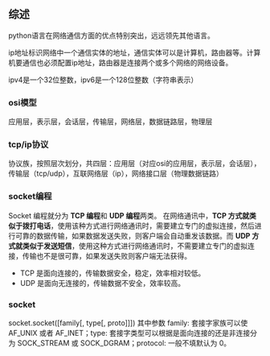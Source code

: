 ## 综述
python语言在网络通信方面的优点特别突出，远远领先其他语言。

ip地址标识网络中一个通信实体的地址，通信实体可以是计算机，路由器等。计算机要通信也必须配置ip地址，路由器是连接两个或多个网络的网络设备。

ipv4是一个32位整数，ipv6是一个128位整数（字符串表示）


### osi模型
应用层，表示层，会话层，传输层，网络层，数据链路层，物理层

### tcp/ip协议
协议族，按照层次划分，共四层：应用层（对应osi的应用层，表示层，会话层），传输层（tcp/udp），互联网络层（ip），网络接口层（物理数据链路）

### socket编程
Socket 编程就分为 **TCP 编程**和 **UDP 编程**两类。
在网络通讯中，**TCP 方式就类似于拨打电话**，使用该种方式进行网络通讯时，需要建立专门的虚拟连接，然后进行可靠的数据传输，如果数据发送失败，则客户端会自动重发该数据。而 **UDP 方式就类似于发送短信**，使用这种方式进行网络通讯时，不需要建立专门的虚拟连接，传输也不是很可靠，如果发送失败则客户端无法获得。

- TCP 是面向连接的，传输数据安全，稳定，效率相对较低。 
- UDP 是面向无连接的，传输数据不安全，效率较高。

### socket
socket.socket([family[, type[, proto]]])
其中参数 family: 套接字家族可以使 AF_UNIX 或者 AF_INET；type: 套接字类型可以根据是面向连接的还是非连接分为 SOCK_STREAM 或 SOCK_DGRAM；protocol: 一般不填默认为 0。
<!--stackedit_data:
eyJoaXN0b3J5IjpbLTM4MjQ5MjI3OSw5NjU5ODcwODAsLTE3OD
M5MjE4MDQsLTc5MzI3MzI5NV19
-->